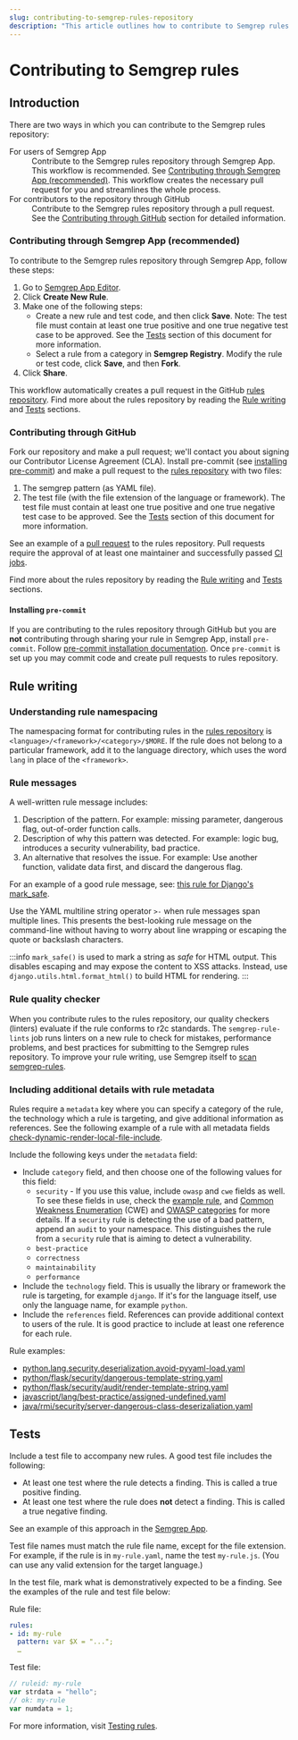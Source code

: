 ```yaml
---
slug: contributing-to-semgrep-rules-repository
description: "This article outlines how to contribute to Semgrep rules repository."
---
```


# Contributing to Semgrep rules

## Introduction

There are two ways in which you can contribute to the Semgrep rules repository:

<dl>
    <dt>For users of Semgrep App</dt>
    <dd>Contribute to the Semgrep rules repository through Semgrep App. This workflow is recommended. See <a href="#contributing-through-semgrep-app-recommended"> Contributing through Semgrep App (recommended)</a>. This workflow creates the necessary pull request for you and streamlines the whole process.
</dd>
    <dt>For contributors to the repository through GitHub</dt>
    <dd>Contribute to the Semgrep rules repository through a pull request. See the <a href="#contributing-through-github"> Contributing through GitHub</a> section for detailed information.</dd>
</dl>

### Contributing through Semgrep App (recommended)

To contribute to the Semgrep rules repository through Semgrep App, follow these steps:
1. Go to [Semgrep App Editor](https://semgrep.dev/orgs/-/editor).
2. Click **Create New Rule**.
3. Make one of the following steps:
    - Create a new rule and test code, and then click **Save**. Note: The test file must contain at least one true positive and one true negative test case to be approved. See the [Tests](#tests) section of this document for more information.
    - Select a rule from a category in **Semgrep Registry**. Modify the rule or test code, click **Save**, and then **Fork**.
4. Click **Share**.

This workflow automatically creates a pull request in the GitHub [rules repository](https://github.com/returntocorp/semgrep-rules). Find more about the rules repository by reading the [Rule writing](#rule-writing) and [Tests](#tests) sections.

### Contributing through GitHub

Fork our repository and make a pull request; we'll contact you about signing our Contributor License Agreement (CLA). Install pre-commit (see [installing pre-commit](#installing-pre-commit)) and make a pull request to the [rules repository](https://github.com/returntocorp/semgrep-rules) with two files:
1. The semgrep pattern (as YAML file).
2. The test file (with the file extension of the language or framework). The test file must contain at least one true positive and one true negative test case to be approved. See the [Tests](#tests) section of this document for more information.

See an example of a [pull request](https://github.com/returntocorp/semgrep-rules/pull/1728/files) to the rules repository. Pull requests require the approval of at least one maintainer and successfully passed [CI jobs](https://github.com/returntocorp/semgrep-rules/actions).

Find more about the rules repository by reading the [Rule writing](#rule-writing) and [Tests](#tests) sections.

#### Installing `pre-commit`

If you are contributing to the rules repository through GitHub but you are **not** contributing through sharing your rule in Semgrep App, install `pre-commit`. Follow [pre-commit installation documentation](https://pre-commit.com/#installation). Once `pre-commit` is set up you may commit code and create pull requests to rules repository.

## Rule writing

### Understanding rule namespacing

The namespacing format for contributing rules in the [rules repository](https://github.com/returntocorp/semgrep-rules) is `<language>/<framework>/<category>/$MORE`. If the rule does not belong to a particular framework, add it to the language directory, which uses the word `lang` in place of the `<framework>`.

### Rule messages

A well-written rule message includes:

1. Description of the pattern. For example: missing parameter, dangerous flag, out-of-order function calls.
2. Description of why this pattern was detected. For example: logic bug, introduces a security vulnerability, bad practice.
3. An alternative that resolves the issue. For example: Use another function, validate data first, and discard the dangerous flag.

For an example of a good rule message, see: [this rule for Django's mark_safe](https://semgrep.dev/r?q=python.django.security.audit.avoid-mark-safe.avoid-mark-safe).

Use the YAML multiline string operator `>-` when rule messages span multiple lines. This presents the best-looking rule message on the command-line without having to worry about line wrapping or escaping the quote or backslash characters.

:::info
`mark_safe()` is used to mark a string as *safe* for HTML output. This disables escaping and may expose the content to XSS attacks. Instead, use `django.utils.html.format_html()` to build HTML for rendering.
:::

### Rule quality checker

When you contribute rules to the rules repository, our quality checkers (linters) evaluate if the rule conforms to r2c standards. The `semgrep-rule-lints` job runs linters on a new rule to check for mistakes, performance problems, and best practices for submitting to the Semgrep rules repository. To improve your rule writing, use Semgrep itself to [scan semgrep-rules](https://r2c.dev/blog/2021/how-we-made-semgrep-rules-run-on-semgrep-rules/).

### Including additional details with rule metadata

Rules require a `metadata` key where you can specify a category of the rule, the technology which a rule is targeting, and give additional information as references. See the following example of a rule with all metadata fields [check-dynamic-render-local-file-include](https://semgrep.dev/orgs/adamkvitek/editor/s/returntocorp:check-dynamic-render-local-file-include).

Include the following keys under the `metadata` field:
- Include `category` field, and then choose one of the following values for this field:
    - `security` - If you use this value, include `owasp` and `cwe` fields as well. To see these fields in use, check the [example rule](https://semgrep.dev/orgs/-/editor/s/returntocorp:check-dynamic-render-local-file-include), and [Common Weakness Enumeration](https://cwe.mitre.org/) (CWE) and [OWASP categories](https://owasp.org/www-project-top-ten/) for more details. If a `security` rule is detecting the use of a bad pattern, append an `audit` to your namespace. This distinguishes the rule from a `security` rule that is aiming to detect a vulnerability.
    - `best-practice`
    - `correctness`
    - `maintainability`
    - `performance`
- Include the `technology` field. This is usually the library or framework the rule is targeting, for example `django`. If it's for the language itself, use only the language name, for example `python`.
- Include the `references` field. References can provide additional context to users of the rule. It is good practice to include at least one reference for each rule.

Rule examples:
- [python.lang.security.deserialization.avoid-pyyaml-load.yaml](https://semgrep.dev/orgs/-/editor/r/python.lang.security.deserialization.avoid-pyyaml-load.avoid-pyyaml-load)
- [python/flask/security/dangerous-template-string.yaml](https://semgrep.dev/orgs/-/editor/r/python/flask/security/dangerous-template-string.yaml)
- [python/flask/security/audit/render-template-string.yaml](https://semgrep.dev/orgs/-/editor/r/python/flask/security/audit/render-template-string.yaml)
- [javascript/lang/best-practice/assigned-undefined.yaml](https://semgrep.dev/orgs/-/editor/r/javascript/lang/best-practice/assigned-undefined.yaml)
- [java/rmi/security/server-dangerous-class-deserizaliation.yaml](https://semgrep.dev/orgs/-/editor/r/javascript/lang/best-practice/assigned-undefined.yaml)

## Tests

Include a test file to accompany new rules. A good test file includes the following:

- At least one test where the rule detects a finding. This is called a true positive finding.
- At least one test where the rule does **not** detect a finding. This is called a true negative finding.

See an example of this approach in the [Semgrep App](https://semgrep.dev/orgs/-/editor/s/returntocorp:aws-provider-static-credentials).

Test file names must match the rule file name, except for the file extension. For example, if the rule is in `my-rule.yaml`, name the test `my-rule.js`. (You can use any valid extension for the target language.)

In the test file, mark what is demonstratively expected to be a finding. See the examples of the rule and test file below:

Rule file:
```yaml
rules:
- id: my-rule
  pattern: var $X = "...";
  …
```

Test file:
```js
// ruleid: my-rule
var strdata = "hello";
// ok: my-rule
var numdata = 1;
```

For more information, visit [Testing rules](https://semgrep.dev/docs/writing-rules/testing-rules/).

